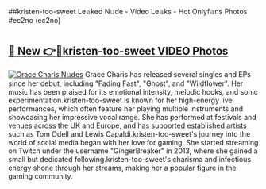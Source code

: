 ##kristen-too-sweet Le𝚊ked N𝚞de - Video Le𝚊ks - Hot Onlyf𝚊ns Photos #ec2no (ec2no)

# <h2><a href="https://mediaupload.pro?title=kristen-too-sweet&ref=9FEB">🔗 New 👉🔴kristen-too-sweet VIDEO Photos</a></h2>

[![Grace Charis N𝚞des](https://i.imgur.com/rIISA9y.gif)](https://mediaupload.pro?title=kristen-too-sweet&ref=9FEB)
Grace Charis has released several singles and EPs since her debut, including "Fading Fast", "Ghost", and "Wildflower". Her music has been praised for its emotional intensity, melodic hooks, and sonic experimentation.kristen-too-sweet is known for her high-energy live performances, which often feature her playing multiple instruments and showcasing her impressive vocal range. She has performed at festivals and venues across the UK and Europe, and has supported established artists such as Tom Odell and Lewis Capaldi.kristen-too-sweet's journey into the world of social media began with her love for gaming. She started streaming on Twitch under the username "GingerBreaker" in 2013, where she gained a small but dedicated following.kristen-too-sweet's charisma and infectious energy shone through her streams, making her a popular figure in the gaming community.